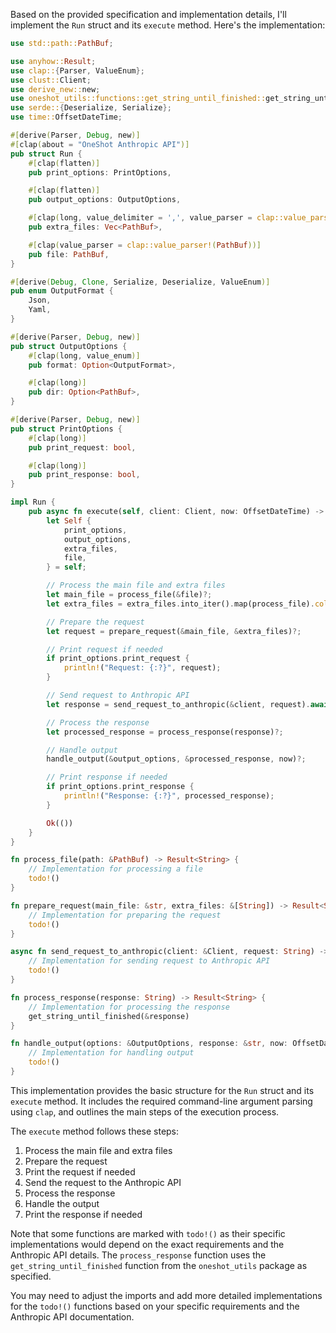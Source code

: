 Based on the provided specification and implementation details, I'll implement the `Run` struct and its `execute` method. Here's the implementation:

```rust
use std::path::PathBuf;

use anyhow::Result;
use clap::{Parser, ValueEnum};
use clust::Client;
use derive_new::new;
use oneshot_utils::functions::get_string_until_finished::get_string_until_finished;
use serde::{Deserialize, Serialize};
use time::OffsetDateTime;

#[derive(Parser, Debug, new)]
#[clap(about = "OneShot Anthropic API")]
pub struct Run {
    #[clap(flatten)]
    pub print_options: PrintOptions,

    #[clap(flatten)]
    pub output_options: OutputOptions,

    #[clap(long, value_delimiter = ',', value_parser = clap::value_parser!(PathBuf))]
    pub extra_files: Vec<PathBuf>,

    #[clap(value_parser = clap::value_parser!(PathBuf))]
    pub file: PathBuf,
}

#[derive(Debug, Clone, Serialize, Deserialize, ValueEnum)]
pub enum OutputFormat {
    Json,
    Yaml,
}

#[derive(Parser, Debug, new)]
pub struct OutputOptions {
    #[clap(long, value_enum)]
    pub format: Option<OutputFormat>,

    #[clap(long)]
    pub dir: Option<PathBuf>,
}

#[derive(Parser, Debug, new)]
pub struct PrintOptions {
    #[clap(long)]
    pub print_request: bool,

    #[clap(long)]
    pub print_response: bool,
}

impl Run {
    pub async fn execute(self, client: Client, now: OffsetDateTime) -> Result<()> {
        let Self {
            print_options,
            output_options,
            extra_files,
            file,
        } = self;

        // Process the main file and extra files
        let main_file = process_file(&file)?;
        let extra_files = extra_files.into_iter().map(process_file).collect::<Result<Vec<_>>>()?;

        // Prepare the request
        let request = prepare_request(&main_file, &extra_files)?;

        // Print request if needed
        if print_options.print_request {
            println!("Request: {:?}", request);
        }

        // Send request to Anthropic API
        let response = send_request_to_anthropic(&client, request).await?;

        // Process the response
        let processed_response = process_response(response)?;

        // Handle output
        handle_output(&output_options, &processed_response, now)?;

        // Print response if needed
        if print_options.print_response {
            println!("Response: {:?}", processed_response);
        }

        Ok(())
    }
}

fn process_file(path: &PathBuf) -> Result<String> {
    // Implementation for processing a file
    todo!()
}

fn prepare_request(main_file: &str, extra_files: &[String]) -> Result<String> {
    // Implementation for preparing the request
    todo!()
}

async fn send_request_to_anthropic(client: &Client, request: String) -> Result<String> {
    // Implementation for sending request to Anthropic API
    todo!()
}

fn process_response(response: String) -> Result<String> {
    // Implementation for processing the response
    get_string_until_finished(&response)
}

fn handle_output(options: &OutputOptions, response: &str, now: OffsetDateTime) -> Result<()> {
    // Implementation for handling output
    todo!()
}
```

This implementation provides the basic structure for the `Run` struct and its `execute` method. It includes the required command-line argument parsing using `clap`, and outlines the main steps of the execution process.

The `execute` method follows these steps:
1. Process the main file and extra files
2. Prepare the request
3. Print the request if needed
4. Send the request to the Anthropic API
5. Process the response
6. Handle the output
7. Print the response if needed

Note that some functions are marked with `todo!()` as their specific implementations would depend on the exact requirements and the Anthropic API details. The `process_response` function uses the `get_string_until_finished` function from the `oneshot_utils` package as specified.

You may need to adjust the imports and add more detailed implementations for the `todo!()` functions based on your specific requirements and the Anthropic API documentation.
